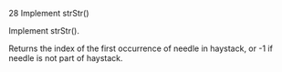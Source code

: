 28 Implement strStr()

Implement strStr().

Returns the index of the first occurrence of needle in haystack, or -1 if needle is not part of haystack. 